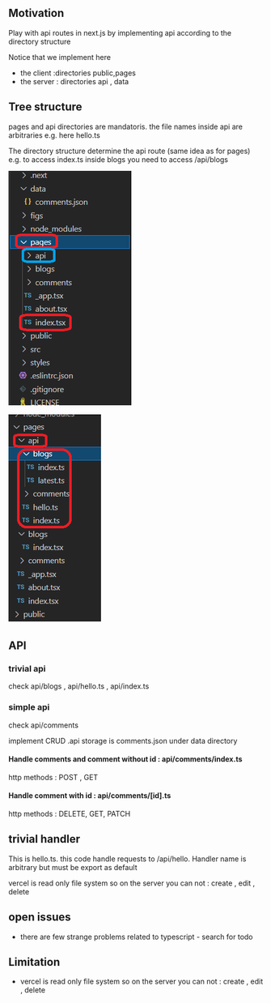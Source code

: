 <h2>Motivation</h2>
<p>Play with api routes in next.js by implementing api according to the directory structure</p>
<p>
Notice that we implement here  
<ul>
<li>the client :directories public,pages</li>
<li>the server : directories api , data</li>
</ul>
</p>

<h2>Tree structure</h2>
<p>pages and api directories are mandatoris. the file names inside api are arbitraries e.g. here hello.ts</p>
<p>The directory structure determine the api route (same idea as for pages) e.g. to access index.ts inside blogs you need to access /api/blogs</p>


![tree-structure](./figs/tree-structure.png)

![tree-structure](./figs/api-tree-structure.png)



<h2>API</h2>
<h3>trivial api</h3>
check api/blogs , api/hello.ts , api/index.ts

<h3>simple api</h3>
<p>check api/comments</p>
<p>implement CRUD .api storage is comments.json under data directory</p>

<h4>Handle comments and comment without id : api/comments/index.ts</h4>
http methods : POST , GET


<h4>Handle comment with id : api/comments/[id].ts</h4>
http methods :  DELETE, GET, PATCH



<h2>trivial handler</h2>
This is hello.ts. this code handle requests to /api/hello. Handler name is arbitrary but must be export as default

vercel is read only file system so on the server you can not : create , edit , delete

<h2>open issues</h2>
<ul>
<li>there are few strange problems related to typescript - search for todo</li>
</ul>

<h2>Limitation</h2>
<ul>
<li>vercel is read only file system so on the server you can not : create , edit , delete</li>
</ul>